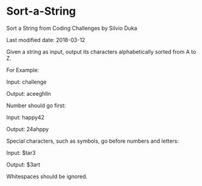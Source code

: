 # Sort-a-String
Sort a String from Coding Challenges by Silvio Duka


Last modified date: 2018-03-12

Given a string as input, output its characters alphabetically sorted from A to Z. 

For Example: 

Input: challenge 

Output: aceeghlln 

Number should go first: 

Input: happy42 

Output: 24ahppy 

Special characters, such as symbols, go before numbers and letters: 

Input: $tar3 

Output: $3art 

Whitespaces should be ignored. 
